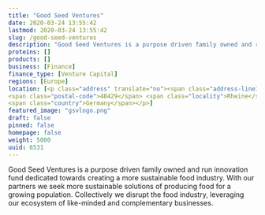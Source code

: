 ```yaml
---
title: "Good Seed Ventures"
date: 2020-03-24 13:55:42
lastmod: 2020-03-24 13:55:42
slug: /good-seed-ventures
description: "Good Seed Ventures is a purpose driven family owned and run innovation fund dedicated towards creating a more sustainable food industry. With our partners we seek more sustainable solutions of producing food for a growing population. Collectively we disrupt the food industry, leveraging our ecosystem of like-minded and complementary businesses."
proteins: []
products: []
business: [Finance]
finance_type: [Venture Capital]
regions: [Europe]
location: [<p class="address" translate="no"><span class="address-line1">Humboldtplatz</span><br>
<span class="postal-code">48429</span> <span class="locality">Rheine</span><br>
<span class="country">Germany</span></p>]
featured_image: "gsvlogo.png"
draft: false
pinned: false
homepage: false
weight: 5000
uuid: 6531
---
```

<p>Good Seed Ventures is a purpose driven family owned and run innovation fund dedicated towards creating a more sustainable food industry. With our partners we seek more sustainable solutions of producing food for a growing population. Collectively we disrupt the food industry, leveraging our ecosystem of like-minded and complementary businesses.</p>
